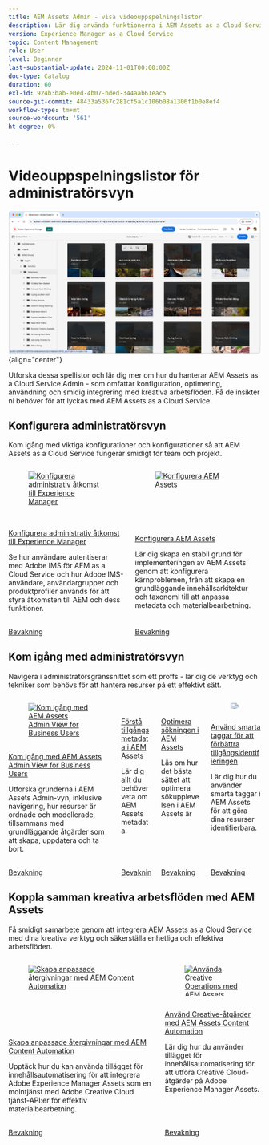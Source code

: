 ```yaml
---
title: AEM Assets Admin - visa videouppspelningslistor
description: Lär dig använda funktionerna i AEM Assets as a Cloud Service Admin med den här samlingen videouppspelningslistor som är utformade för att förbättra dina produktfärdigheter.
version: Experience Manager as a Cloud Service
topic: Content Management
role: User
level: Beginner
last-substantial-update: 2024-11-01T00:00:00Z
doc-type: Catalog
duration: 60
exl-id: 924b3bab-e0ed-4b07-bded-344aab61eac5
source-git-commit: 48433a5367c281cf5a1c106b08a1306f1b0e8ef4
workflow-type: tm+mt
source-wordcount: '561'
ht-degree: 0%

---
```


# Videouppspelningslistor för administratörsvyn

![AEM Assets Admin-vy](./assets/admin-view.png){align="center"}

Utforska dessa spellistor och lär dig mer om hur du hanterar AEM Assets as a Cloud Service Admin - som omfattar konfiguration, optimering, användning och smidig integrering med kreativa arbetsflöden. Få de insikter ni behöver för att lyckas med AEM Assets as a Cloud Service.

## Konfigurera administratörsvyn

Kom igång med viktiga konfigurationer och konfigurationer så att AEM Assets as a Cloud Service fungerar smidigt för team och projekt.

<!-- CARDS

* https://experienceleague.adobe.com/sv/playlists/experience-manager-all-configure-administrative-access
* https://experienceleague.adobe.com/sv/playlists/experience-manager-assets-configure-administrators

-->
<!-- START CARDS HTML - DO NOT MODIFY BY HAND -->
<div class="columns">
    <div class="column is-half-tablet is-half-desktop is-one-third-widescreen" aria-label="Configure Administrative Access to Experience Manager">
        <div class="card" style="height: 100%; display: flex; flex-direction: column; height: 100%;">
            <div class="card-image">
                <figure class="image x-is-16by9">
                    <a href="https://experienceleague.adobe.com/sv/playlists/experience-manager-all-configure-administrative-access" title="Konfigurera administrativ åtkomst till Experience Manager" target="_blank" rel="referrer">
                        <img class="is-bordered-r-small" src="https://experienceleague.adobe.com/sv/playlists/media_1130bb3c4cd41705ba451f3219632a7d57f9b3f85.jpeg?width=400&format=pjpg&optimize=medium" alt="Konfigurera administrativ åtkomst till Experience Manager"
                             style="width: 100%; aspect-ratio: 16 / 9; object-fit: cover; overflow: hidden; display: block; margin: auto;">
                    </a>
                </figure>
            </div>
            <div class="card-content is-padded-small" style="display: flex; flex-direction: column; flex-grow: 1; justify-content: space-between;">
                <div class="top-card-content">
                    <p class="headline is-size-6 has-text-weight-bold">
                        <a href="https://experienceleague.adobe.com/sv/playlists/experience-manager-all-configure-administrative-access" target="_blank" rel="referrer" title="Konfigurera administrativ åtkomst till Experience Manager">Konfigurera administrativ åtkomst till Experience Manager</a>
                    </p>
                    <p class="is-size-6">Se hur användare autentiserar med Adobe IMS för AEM as a Cloud Service och hur Adobe IMS-användare, användargrupper och produktprofiler används för att styra åtkomsten till AEM och dess funktioner.</p>
                </div>
                <a href="https://experienceleague.adobe.com/sv/playlists/experience-manager-all-configure-administrative-access" target="_blank" rel="referrer" class="spectrum-Button spectrum-Button--outline spectrum-Button--primary spectrum-Button--sizeM" style="align-self: flex-start; margin-top: 1rem;">
                    <span class="spectrum-Button-label has-no-wrap has-text-weight-bold">Bevakning</span>
                </a>
            </div>
        </div>
    </div>
    <div class="column is-half-tablet is-half-desktop is-one-third-widescreen" aria-label="Configure AEM Assets">
        <div class="card" style="height: 100%; display: flex; flex-direction: column; height: 100%;">
            <div class="card-image">
                <figure class="image x-is-16by9">
                    <a href="https://experienceleague.adobe.com/sv/playlists/experience-manager-assets-configure-administrators" title="Konfigurera AEM Assets" target="_blank" rel="referrer">
                        <img class="is-bordered-r-small" src="https://experienceleague.adobe.com/sv/playlists/media_10ff5e029664c15b4f0982e17cd2420f86892026e.jpeg?width=400&format=pjpg&optimize=medium" alt="Konfigurera AEM Assets"
                             style="width: 100%; aspect-ratio: 16 / 9; object-fit: cover; overflow: hidden; display: block; margin: auto;">
                    </a>
                </figure>
            </div>
            <div class="card-content is-padded-small" style="display: flex; flex-direction: column; flex-grow: 1; justify-content: space-between;">
                <div class="top-card-content">
                    <p class="headline is-size-6 has-text-weight-bold">
                        <a href="https://experienceleague.adobe.com/sv/playlists/experience-manager-assets-configure-administrators" target="_blank" rel="referrer" title="Konfigurera AEM Assets">Konfigurera AEM Assets</a>
                    </p>
                    <p class="is-size-6">Lär dig skapa en stabil grund för implementeringen av AEM Assets genom att konfigurera kärnproblemen, från att skapa en grundläggande innehållsarkitektur och taxonomi till att anpassa metadata och materialbearbetning.</p>
                </div>
                <a href="https://experienceleague.adobe.com/sv/playlists/experience-manager-assets-configure-administrators" target="_blank" rel="referrer" class="spectrum-Button spectrum-Button--outline spectrum-Button--primary spectrum-Button--sizeM" style="align-self: flex-start; margin-top: 1rem;">
                    <span class="spectrum-Button-label has-no-wrap has-text-weight-bold">Bevakning</span>
                </a>
            </div>
        </div>
    </div>
</div>
<!-- END CARDS HTML - DO NOT MODIFY BY HAND -->








## Kom igång med administratörsvyn

Navigera i administratörsgränssnittet som ett proffs - lär dig de verktyg och tekniker som behövs för att hantera resurser på ett effektivt sätt.

<!-- CARDS

* https://experienceleague.adobe.com/sv/playlists/experience-manager-assets-get-started-business-users  
* https://experienceleague.adobe.com/sv/playlists/experience-manager-assets-understand-metadata
* https://experienceleague.adobe.com/sv/playlists/experience-manager-assets-optimize-search
* https://experienceleague.adobe.com/sv/playlists/experience-manager-assets-use-smart-tags

-->
<!-- START CARDS HTML - DO NOT MODIFY BY HAND -->
<div class="columns">
    <div class="column is-half-tablet is-half-desktop is-one-third-widescreen" aria-label="Get Started with AEM Assets Admin View for Business Users">
        <div class="card" style="height: 100%; display: flex; flex-direction: column; height: 100%;">
            <div class="card-image">
                <figure class="image x-is-16by9">
                    <a href="https://experienceleague.adobe.com/sv/playlists/experience-manager-assets-get-started-business-users" title="Kom igång med AEM Assets Admin View for Business Users" target="_blank" rel="referrer">
                        <img class="is-bordered-r-small" src="https://experienceleague.adobe.com/sv/playlists/media_1ef8147e9c1eae5160028ef72a069e1dc359f67d6.jpeg?width=400&format=pjpg&optimize=medium" alt="Kom igång med AEM Assets Admin View for Business Users"
                             style="width: 100%; aspect-ratio: 16 / 9; object-fit: cover; overflow: hidden; display: block; margin: auto;">
                    </a>
                </figure>
            </div>
            <div class="card-content is-padded-small" style="display: flex; flex-direction: column; flex-grow: 1; justify-content: space-between;">
                <div class="top-card-content">
                    <p class="headline is-size-6 has-text-weight-bold">
                        <a href="https://experienceleague.adobe.com/sv/playlists/experience-manager-assets-get-started-business-users" target="_blank" rel="referrer" title="Kom igång med AEM Assets Admin View for Business Users">Kom igång med AEM Assets Admin View for Business Users</a>
                    </p>
                    <p class="is-size-6">Utforska grunderna i AEM Assets Admin-vyn, inklusive navigering, hur resurser är ordnade och modellerade, tillsammans med grundläggande åtgärder som att skapa, uppdatera och ta bort.</p>
                </div>
                <a href="https://experienceleague.adobe.com/sv/playlists/experience-manager-assets-get-started-business-users" target="_blank" rel="referrer" class="spectrum-Button spectrum-Button--outline spectrum-Button--primary spectrum-Button--sizeM" style="align-self: flex-start; margin-top: 1rem;">
                    <span class="spectrum-Button-label has-no-wrap has-text-weight-bold">Bevakning</span>
                </a>
            </div>
        </div>
    </div>
    <div class="column is-half-tablet is-half-desktop is-one-third-widescreen" aria-label="Understand Asset Metadata in AEM Assets">
        <div class="card" style="height: 100%; display: flex; flex-direction: column; height: 100%;">
            <div class="card-image">
                <figure class="image x-is-16by9">
                    <a href="https://experienceleague.adobe.com/sv/playlists/experience-manager-assets-understand-metadata" title="Metadata för tillgångar i AEM Assets" target="_blank" rel="referrer">
                        <img class="is-bordered-r-small" src="https://experienceleague.adobe.com/sv/playlists/media_14b36b75c74414a6466b1285aaec1e8c77fa3df5c.jpeg?width=400&format=pjpg&optimize=medium" alt="Metadata för tillgångar i AEM Assets"
                             style="width: 100%; aspect-ratio: 16 / 9; object-fit: cover; overflow: hidden; display: block; margin: auto;">
                    </a>
                </figure>
            </div>
            <div class="card-content is-padded-small" style="display: flex; flex-direction: column; flex-grow: 1; justify-content: space-between;">
                <div class="top-card-content">
                    <p class="headline is-size-6 has-text-weight-bold">
                        <a href="https://experienceleague.adobe.com/sv/playlists/experience-manager-assets-understand-metadata" target="_blank" rel="referrer" title="Metadata för tillgångar i AEM Assets">Förstå tillgångsmetadata i AEM Assets</a>
                    </p>
                    <p class="is-size-6">Lär dig allt du behöver veta om AEM Assets metadata.</p>
                </div>
                <a href="https://experienceleague.adobe.com/sv/playlists/experience-manager-assets-understand-metadata" target="_blank" rel="referrer" class="spectrum-Button spectrum-Button--outline spectrum-Button--primary spectrum-Button--sizeM" style="align-self: flex-start; margin-top: 1rem;">
                    <span class="spectrum-Button-label has-no-wrap has-text-weight-bold">Bevakning</span>
                </a>
            </div>
        </div>
    </div>
    <div class="column is-half-tablet is-half-desktop is-one-third-widescreen" aria-label="Optimize Search in AEM Assets">
        <div class="card" style="height: 100%; display: flex; flex-direction: column; height: 100%;">
            <div class="card-image">
                <figure class="image x-is-16by9">
                    <a href="https://experienceleague.adobe.com/sv/playlists/experience-manager-assets-optimize-search" title="Optimera sökningen i AEM Assets" target="_blank" rel="referrer">
                        <img class="is-bordered-r-small" src="https://experienceleague.adobe.com/sv/playlists/media_1f15aea73bd3e4e5dda006cf15154ffa716096f29.jpeg?width=400&format=pjpg&optimize=medium" alt="Optimera sökningen i AEM Assets"
                             style="width: 100%; aspect-ratio: 16 / 9; object-fit: cover; overflow: hidden; display: block; margin: auto;">
                    </a>
                </figure>
            </div>
            <div class="card-content is-padded-small" style="display: flex; flex-direction: column; flex-grow: 1; justify-content: space-between;">
                <div class="top-card-content">
                    <p class="headline is-size-6 has-text-weight-bold">
                        <a href="https://experienceleague.adobe.com/sv/playlists/experience-manager-assets-optimize-search" target="_blank" rel="referrer" title="Optimera sökningen i AEM Assets">Optimera sökningen i AEM Assets</a>
                    </p>
                    <p class="is-size-6">Läs om hur det bästa sättet att optimera sökupplevelsen i AEM Assets är</p>
                </div>
                <a href="https://experienceleague.adobe.com/sv/playlists/experience-manager-assets-optimize-search" target="_blank" rel="referrer" class="spectrum-Button spectrum-Button--outline spectrum-Button--primary spectrum-Button--sizeM" style="align-self: flex-start; margin-top: 1rem;">
                    <span class="spectrum-Button-label has-no-wrap has-text-weight-bold">Bevakning</span>
                </a>
            </div>
        </div>
    </div>
    <div class="column is-half-tablet is-half-desktop is-one-third-widescreen" aria-label="Use Smart Tags to Enhance Asset Discovery">
        <div class="card" style="height: 100%; display: flex; flex-direction: column; height: 100%;">
            <div class="card-image">
                <figure class="image x-is-16by9">
                    <a href="https://experienceleague.adobe.com/sv/playlists/experience-manager-assets-use-smart-tags" title="Använd smarta taggar för att förbättra tillgångsidentifieringen" target="_blank" rel="referrer">
                        <img class="is-bordered-r-small" src="https://experienceleague.adobe.com/sv/playlists/media_1812d95f81d708d5f0fef7e1003bcab6413afe4aa.jpeg?width=400&format=pjpg&optimize=medium" alt="Använd smarta taggar för att förbättra tillgångsidentifieringen"
                             style="width: 100%; aspect-ratio: 16 / 9; object-fit: cover; overflow: hidden; display: block; margin: auto;">
                    </a>
                </figure>
            </div>
            <div class="card-content is-padded-small" style="display: flex; flex-direction: column; flex-grow: 1; justify-content: space-between;">
                <div class="top-card-content">
                    <p class="headline is-size-6 has-text-weight-bold">
                        <a href="https://experienceleague.adobe.com/sv/playlists/experience-manager-assets-use-smart-tags" target="_blank" rel="referrer" title="Använd smarta taggar för att förbättra tillgångsidentifieringen">Använd smarta taggar för att förbättra tillgångsidentifieringen</a>
                    </p>
                    <p class="is-size-6">Lär dig hur du använder smarta taggar i AEM Assets för att göra dina resurser identifierbara.</p>
                </div>
                <a href="https://experienceleague.adobe.com/sv/playlists/experience-manager-assets-use-smart-tags" target="_blank" rel="referrer" class="spectrum-Button spectrum-Button--outline spectrum-Button--primary spectrum-Button--sizeM" style="align-self: flex-start; margin-top: 1rem;">
                    <span class="spectrum-Button-label has-no-wrap has-text-weight-bold">Bevakning</span>
                </a>
            </div>
        </div>
    </div>
</div>
<!-- END CARDS HTML - DO NOT MODIFY BY HAND -->








## Koppla samman kreativa arbetsflöden med AEM Assets

Få smidigt samarbete genom att integrera AEM Assets as a Cloud Service med dina kreativa verktyg och säkerställa enhetliga och effektiva arbetsflöden.

<!-- CARDS

* https://experienceleague.adobe.com/sv/playlists/experience-manager-assets-create-renditions-content-automation
* https://experienceleague.adobe.com/sv/playlists/experience-manager-assets-use-creative-operations-with-content-automation

-->
<!-- START CARDS HTML - DO NOT MODIFY BY HAND -->
<div class="columns">
    <div class="column is-half-tablet is-half-desktop is-one-third-widescreen" aria-label="Create Custom Renditions with AEM Content Automation">
        <div class="card" style="height: 100%; display: flex; flex-direction: column; height: 100%;">
            <div class="card-image">
                <figure class="image x-is-16by9">
                    <a href="https://experienceleague.adobe.com/sv/playlists/experience-manager-assets-create-renditions-content-automation" title="Skapa anpassade återgivningar med AEM Content Automation" target="_blank" rel="referrer">
                        <img class="is-bordered-r-small" src="https://experienceleague.adobe.com/sv/playlists/media_13985b4766ee5b638f540f60e2a52fb024471662e.jpeg?width=400&format=pjpg&optimize=medium" alt="Skapa anpassade återgivningar med AEM Content Automation"
                             style="width: 100%; aspect-ratio: 16 / 9; object-fit: cover; overflow: hidden; display: block; margin: auto;">
                    </a>
                </figure>
            </div>
            <div class="card-content is-padded-small" style="display: flex; flex-direction: column; flex-grow: 1; justify-content: space-between;">
                <div class="top-card-content">
                    <p class="headline is-size-6 has-text-weight-bold">
                        <a href="https://experienceleague.adobe.com/sv/playlists/experience-manager-assets-create-renditions-content-automation" target="_blank" rel="referrer" title="Skapa anpassade återgivningar med AEM Content Automation">Skapa anpassade återgivningar med AEM Content Automation</a>
                    </p>
                    <p class="is-size-6">Upptäck hur du kan använda tillägget för innehållsautomatisering för att integrera Adobe Experience Manager Assets som en molntjänst med Adobe Creative Cloud tjänst-API:er för effektiv materialbearbetning.</p>
                </div>
                <a href="https://experienceleague.adobe.com/sv/playlists/experience-manager-assets-create-renditions-content-automation" target="_blank" rel="referrer" class="spectrum-Button spectrum-Button--outline spectrum-Button--primary spectrum-Button--sizeM" style="align-self: flex-start; margin-top: 1rem;">
                    <span class="spectrum-Button-label has-no-wrap has-text-weight-bold">Bevakning</span>
                </a>
            </div>
        </div>
    </div>
    <div class="column is-half-tablet is-half-desktop is-one-third-widescreen" aria-label="Use Creative Operations with AEM Assets Content Automation">
        <div class="card" style="height: 100%; display: flex; flex-direction: column; height: 100%;">
            <div class="card-image">
                <figure class="image x-is-16by9">
                    <a href="https://experienceleague.adobe.com/sv/playlists/experience-manager-assets-use-creative-operations-with-content-automation" title="Använda Creative Operations med AEM Assets Content Automation" target="_blank" rel="referrer">
                        <img class="is-bordered-r-small" src="https://experienceleague.adobe.com/sv/playlists/media_1d229d6d304f8ef16f59a8e759bd1b55a9b3b4d1d.jpeg?width=400&format=pjpg&optimize=medium" alt="Använda Creative Operations med AEM Assets Content Automation"
                             style="width: 100%; aspect-ratio: 16 / 9; object-fit: cover; overflow: hidden; display: block; margin: auto;">
                    </a>
                </figure>
            </div>
            <div class="card-content is-padded-small" style="display: flex; flex-direction: column; flex-grow: 1; justify-content: space-between;">
                <div class="top-card-content">
                    <p class="headline is-size-6 has-text-weight-bold">
                        <a href="https://experienceleague.adobe.com/sv/playlists/experience-manager-assets-use-creative-operations-with-content-automation" target="_blank" rel="referrer" title="Använda Creative Operations med AEM Assets Content Automation">Använd Creative-åtgärder med AEM Assets Content Automation</a>
                    </p>
                    <p class="is-size-6">Lär dig hur du använder tillägget för innehållsautomatisering för att utföra Creative Cloud-åtgärder på Adobe Experience Manager Assets.</p>
                </div>
                <a href="https://experienceleague.adobe.com/sv/playlists/experience-manager-assets-use-creative-operations-with-content-automation" target="_blank" rel="referrer" class="spectrum-Button spectrum-Button--outline spectrum-Button--primary spectrum-Button--sizeM" style="align-self: flex-start; margin-top: 1rem;">
                    <span class="spectrum-Button-label has-no-wrap has-text-weight-bold">Bevakning</span>
                </a>
            </div>
        </div>
    </div>
</div>
<!-- END CARDS HTML - DO NOT MODIFY BY HAND -->




